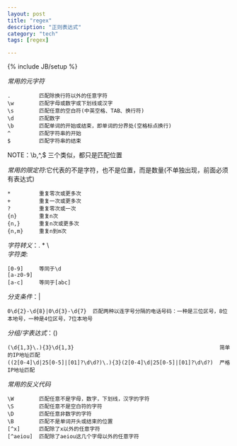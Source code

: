 ```yaml
---
layout: post
title: "regex"
description: "正则表达式"
category: "tech"
tags: [regex]

---
```

{% include JB/setup %}

*常用的元字符*

    .         匹配除换行符以外的任意字符
    \w        匹配字母或数字或下划线或汉字
    \s        匹配任意的空白符(中英空格、TAB、换行符)
    \d        匹配数字
    \b        匹配单词的开始或结束，即单词的分界处(空格标点换行)
    ^         匹配字符串的开始
    $         匹配字符串的结束
    
NOTE：\b,^,$ 三个类似，都只是匹配位置  
  
  
*常用的限定符*:它代表的不是字符，也不是位置，而是数量(不单独出现，前面必须有表达式)

    *         重复零次或更多次
    +         重复一次或更多次
    ?         重复零次或一次
    {n}       重复n次
    {n,}      重复n次或更多次
    {n,m}     重复n到m次
    
*字符转义*：\. \* \\  
*字符类*:

    [0-9]     等同于\d
    [a-z0-9]
    [a-c]     等同于[abc]

*分支条件*：|

    0\d{2}-\d{8}|0\d{3}-\d{7}  匹配两种以连字号分隔的电话号码：一种是三位区号，8位本地号，一种是4位区号，7位本地号
    
*分组/字表达式*：()

    (\d{1,3}\.){3}\d{1,3}                                              简单的IP地址匹配
    ((2[0-4]\d|25[0-5]|[01]?\d\d?)\.){3}(2[0-4]\d|25[0-5]|[01]?\d\d?)  严格IP地址匹配
*常用的反义代码*

    \W        匹配任意不是字母，数字，下划线，汉字的字符
    \S        匹配任意不是空白符的字符
    \D        匹配任意非数字的字符
    \B        匹配不是单词开头或结束的位置
    [^x]      匹配除了x以外的任意字符
    [^aeiou]  匹配除了aeiou这几个字母以外的任意字符
